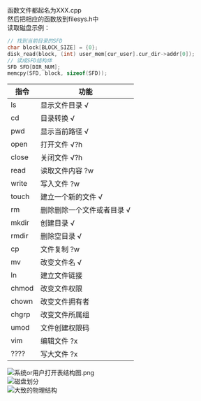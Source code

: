 函数文件都起名为XXX.cpp  
然后把相应的函数放到filesys.h中  
读取磁盘示例：

```cpp
// 找到当前目录的SFD
char block[BLOCK_SIZE] = {0};
disk_read(block, (int) user_mem[cur_user].cur_dir->addr[0]);
// 读成SFD结构体
SFD SFD[DIR_NUM];
memcpy(SFD, block, sizeof(SFD));
```


| 指令  | 功能                            |
| ----- | ------------------------------- |
| ls    | 显示文件目录 √                  |
| cd    | 目录转换 √                      |
| pwd   | 显示当前路径 √                  |
| open  | 打开文件 √?h                    |
| close | 关闭文件 √?h                    |
| read  | 读取文件内容 ?w                 |
| write | 写入文件 ?w                     |
| touch | 建立一个新的文件 √              |
| rm    | 删除删除一个文件或者目录 √       |
| mkdir | 创建目录 √                      |
| rmdir | 删除空目录 √                    |
| cp    | 文件复制 ?w                     |
| mv    | 改变文件名 √                    |
| ln    | 建立文件链接                    |
| chmod | 改变文件权限                    |
| chown | 改变文件拥有者                  |
| chgrp | 改变文件所属组                  |
| umod  | 文件创建权限码                  |
| vim   | 编辑文件 ?x                     |
| ????  | 写大文件 ?x                     |
  
![系统or用户打开表结构图.png](https://i0.hdslb.com/bfs/album/4909cd5cb42187ccb2645cb3d2935628a4a2ee6a.png)  
![磁盘划分](https://i0.hdslb.com/bfs/album/d5f36bc2e460298b8a8682064b354c0a5f301d1b.png)  
![大致的物理结构](https://636c-cloud-9gvs1hikbbe90306-1305052785.tcb.qcloud.la/Hong.png?sign=d3ba01d6cbf1582738ca6779de3d0e83&t=1622181864)  
